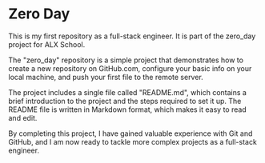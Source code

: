 # Zero Day

This is my first repository as a full-stack engineer. It is part of the zero_day project for ALX School.

The "zero_day" repository is a simple project that demonstrates how to create a new repository on GitHub.com, configure your basic info on your local machine, and push your first file to the remote server.

The project includes a single file called "README.md", which contains a brief introduction to the project and the steps required to set it up. The README file is written in Markdown format, which makes it easy to read and edit.

By completing this project, I have gained valuable experience with Git and GitHub, and I am now ready to tackle more complex projects as a full-stack engineer.
